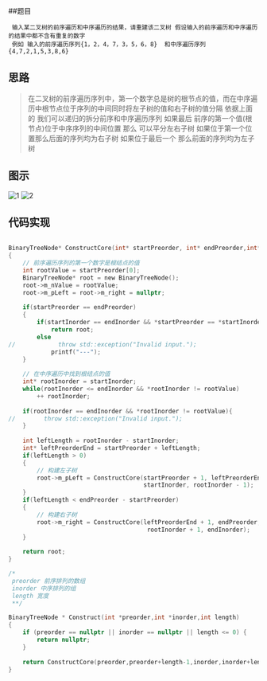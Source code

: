 ##题目

```
 输入某二叉树的前序遍历和中序遍历的结果，请重建该二叉树 假设输入的前序遍历和中序遍历的结果中都不含有重复的数字
 例如 输入的前序遍历序列{1，2，4，7，3，5，6，8}  和中序遍历序列{4,7,2,1,5,3,8,6}
```

## 思路

> 在二叉树的前序遍历序列中，第一个数字总是树的根节点的值，而在中序遍历中根节点位于序列的中间同时将左子树的值和右子树的值分隔
> 依据上面的 我们可以递归的拆分前序和中序遍历序列
> 如果最后 前序的第一个值(根节点)位于中序序列的中间位置 那么 可以平分左右子树 如果位于第一个位置那么后面的序列均为右子树 如果位于最后一个 那么前面的序列均为左子树


## 图示

![1](http://og0h689k8.bkt.clouddn.com/18-3-7/93992808.jpg)
![2](http://og0h689k8.bkt.clouddn.com/18-3-7/4003669.jpg)


## 代码实现

```C

BinaryTreeNode* ConstructCore(int* startPreorder, int* endPreorder,int* startInorder, int* endInorder)
{
    // 前序遍历序列的第一个数字是根结点的值
    int rootValue = startPreorder[0];
    BinaryTreeNode* root = new BinaryTreeNode();
    root->m_nValue = rootValue;
    root->m_pLeft = root->m_right = nullptr;
    
    if(startPreorder == endPreorder)
    {
        if(startInorder == endInorder && *startPreorder == *startInorder)
            return root;
        else
//            throw std::exception("Invalid input.");
            printf("---");
    }
    
    // 在中序遍历中找到根结点的值
    int* rootInorder = startInorder;
    while(rootInorder <= endInorder && *rootInorder != rootValue)
        ++ rootInorder;
    
    if(rootInorder == endInorder && *rootInorder != rootValue){
//        throw std::exception("Invalid input.");
    }
    
    int leftLength = rootInorder - startInorder;
    int* leftPreorderEnd = startPreorder + leftLength;
    if(leftLength > 0)
    {
        // 构建左子树
        root->m_pLeft = ConstructCore(startPreorder + 1, leftPreorderEnd,
                                      startInorder, rootInorder - 1);
    }
    if(leftLength < endPreorder - startPreorder)
    {
        // 构建右子树
        root->m_right = ConstructCore(leftPreorderEnd + 1, endPreorder,
                                       rootInorder + 1, endInorder);
    }
    
    return root;
}
```

```c
/*
 preorder 前序排列的数组
 inorder 中序排列的组
 length 宽度
 **/

BinaryTreeNode * Construct(int *preorder,int *inorder,int length)
{
    if (preorder == nullptr || inorder == nullptr || length <= 0) {
        return nullptr;
    }
    
    return ConstructCore(preorder,preorder+length-1,inorder,inorder+length-1);
}
```


